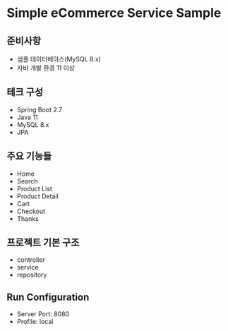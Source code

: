 # Simple eCommerce Service Sample

## 준비사항
- 샘플 데이터베이스(MySQL 8.x)
- 자바 개발 환경 11 이상

## 테크 구성
- Spring Boot 2.7
- Java 11
- MySQL 8.x
- JPA

## 주요 기능들
- Home
- Search
- Product List
- Product Detail
- Cart
- Checkout
- Thanks

## 프로젝트 기본 구조
- controller
- service
- repository

## Run Configuration
- Server Port: 8080
- Profile: local